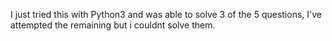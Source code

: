 I just tried this with Python3 and was able to solve 3 of the 5 questions, I've attempted the remaining but i couldnt solve them.
